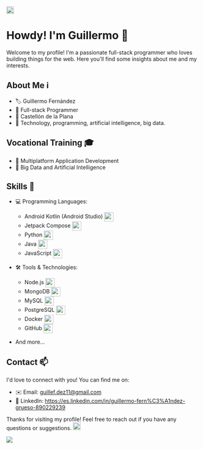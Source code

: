 <img src="https://user-images.githubusercontent.com/74038190/212284087-bbe7e430-757e-4901-90bf-4cd2ce3e1852.gif" width="20">

# Howdy! I'm Guillermo 👋

Welcome to my profile! I'm a passionate full-stack programmer who loves building things for the web. Here you'll find some insights about me and my interests.

## About Me ℹ️

- 🏷 Guillermo Fernández
- 💼 Full-stack Programmer
- 📍 Castellón de la Plana
- 🎯 Technology, programming, artificial intelligence, big data.

## Vocational Training 🎓

- 📱 Multiplatform Application Development
- 🤖 Big Data and Artificial Intelligence

## Skills 🚀

- 💻 Programming Languages:
  - Android Kotlin (Android Studio) <img src="https://github.com/Gfg92/Gfg92/assets/91074638/983f8988-d3d8-4473-8ca9-da5d63f08fd4" width="24" height="24" style="vertical-align:middle;">
  - Jetpack Compose <img src="https://github.com/Gfg92/Gfg92/assets/91074638/2103c80d-aa95-4e51-afed-c3d1e31d8e22" width="24" height="24" style="vertical-align:middle;">
  - Python <img src="https://github.com/Gfg92/Gfg92/assets/91074638/22960866-f176-4eff-b2a1-20b6c13c3f19" width="24" height="24" style="vertical-align:middle;">
  - Java <img src="https://github.com/Gfg92/Gfg92/assets/91074638/4ff5ea82-a92b-4606-8f40-a474f2162da5" width="24" height="24" style="vertical-align:middle;">
  - JavaScript <img src="https://github.com/Gfg92/Gfg92/assets/91074638/435ae37a-a290-4524-a487-35763d8e75a6" width="24" height="24" style="vertical-align:middle;">

- 🛠 Tools & Technologies:
    - Node.js <img src="https://github.com/Gfg92/Gfg92/assets/91074638/84725939-50c7-4200-8b7c-ade23139abcc" width="24" height="24" style="vertical-align:middle;">
    - MongoDB <img src="https://github.com/Gfg92/Gfg92/assets/91074638/88f88284-b22f-4991-a55b-bb0ef1daf7ba" width="24" height="24" style="vertical-align:middle;">
    - MySQL <img src="https://github.com/Gfg92/Gfg92/assets/91074638/d9e3ed29-300c-415e-af7c-dcb190d13f3c" width="24" height="24" style="vertical-align:middle;">
    - PostgreSQL <img src="https://github.com/Gfg92/Gfg92/assets/91074638/18662bd1-49cf-476e-ba25-39bb325982e4" width="24" height="24" style="vertical-align:middle;">
    - Docker <img src="https://github.com/Gfg92/Gfg92/assets/91074638/67ecb21f-5fdd-4eeb-ad4c-0f06b644cb53" width="24" height="24" style="vertical-align:middle;">
    - GitHub <img src="https://github.com/Gfg92/Gfg92/assets/91074638/cb154de2-7596-49aa-8d1a-6dbe12098c3a" width="24" height="24" style="vertical-align:middle;">

- And more...

## Contact 📫

I'd love to connect with you! You can find me on:

- ✉️ Email: guillef.dez11@gmail.com
- 🔗 LinkedIn: https://es.linkedin.com/in/guillermo-fern%C3%A1ndez-grueso-890229239

Thanks for visiting my profile! Feel free to reach out if you have any questions or suggestions. <img src="https://user-images.githubusercontent.com/74038190/212284087-bbe7e430-757e-4901-90bf-4cd2ce3e1852.gif" width="20">

<img src="https://github.com/Anmol-Baranwal/Cool-GIFs-For-GitHub/assets/74038190/d48893bd-0757-481c-8d7e-ba3e163feae7" />


<!--
**Gfg92/Gfg92** is a ✨ _special_ ✨ repository because its `README.md` (this file) appears on your GitHub profile.

Here are some ideas to get you started:

- 🔭 I’m currently working on ...
- 🌱 I’m currently learning ...
- 👯 I’m looking to collaborate on ...
- 🤔 I’m looking for help with ...
- 💬 Ask me about ...
- 📫 How to reach me: ...
- 😄 Pronouns: ...
- ⚡ Fun fact: ...
-->
